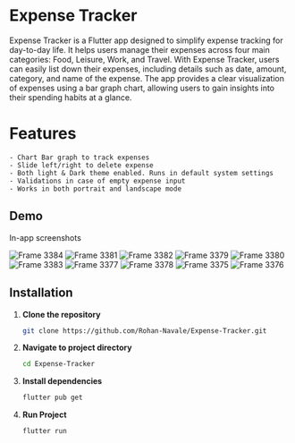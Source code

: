 # Expense Tracker

Expense Tracker is a Flutter app designed to simplify expense tracking for day-to-day life. It helps users manage their expenses across four main categories: Food, Leisure, Work, and Travel. With Expense Tracker, users can easily list down their expenses, including details such as date, amount, category, and name of the expense. The app provides a clear visualization of expenses using a bar graph chart, allowing users to gain insights into their spending habits at a glance.

# Features
    - Chart Bar graph to track expenses
    - Slide left/right to delete expense
    - Both light & Dark theme enabled. Runs in default system settings
    - Validations in case of empty expense input
    - Works in both portrait and landscape mode

## Demo

In-app screenshots

![Frame 3384](https://github.com/Rohan-Navale/Expense-Tracker/assets/108330627/2188dae9-3a14-4e9e-91d9-fbb90439450f)
![Frame 3381](https://github.com/Rohan-Navale/Expense-Tracker/assets/108330627/515956c2-1c1b-426e-8235-41c2b54bb184) ![Frame 3382](https://github.com/Rohan-Navale/Expense-Tracker/assets/108330627/7c331073-f008-4136-a9e0-4dd803199120) ![Frame 3379](https://github.com/Rohan-Navale/Expense-Tracker/assets/108330627/30d24745-ce2f-4830-9142-2463bb2002bd) ![Frame 3380](https://github.com/Rohan-Navale/Expense-Tracker/assets/108330627/20d91d87-01ab-40f2-9bcb-e852cd355845) ![Frame 3383](https://github.com/Rohan-Navale/Expense-Tracker/assets/108330627/bad27e65-97a2-4497-8cce-b29f902ea642) ![Frame 3377](https://github.com/Rohan-Navale/Expense-Tracker/assets/108330627/08ff66de-b07b-4f7f-b907-9a7c46c31159) ![Frame 3378](https://github.com/Rohan-Navale/Expense-Tracker/assets/108330627/0343e688-2120-4030-a0b0-ffaa1a9673e5) ![Frame 3375](https://github.com/Rohan-Navale/Expense-Tracker/assets/108330627/b6cc05c5-b6bd-4ef5-86e5-18a7ebfbf72c) ![Frame 3376](https://github.com/Rohan-Navale/Expense-Tracker/assets/108330627/6af95951-6fac-4a9a-96fc-5b77cb340445)

## Installation

1. **Clone the repository**

    ```bash
    git clone https://github.com/Rohan-Navale/Expense-Tracker.git
    ```

2. **Navigate to project directory**

    ```bash
    cd Expense-Tracker
    ```

3. **Install dependencies**

    ```bash
    flutter pub get
    ```
4. **Run Project**
   
   ```bash
   flutter run
   ```


